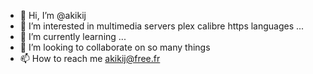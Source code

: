 - 👋 Hi, I’m @akikij
- 👀 I’m interested in multimedia servers plex calibre https languages ...
- 🌱 I’m currently learning ...
- 💞️ I’m looking to collaborate on so many things
- 📫 How to reach me akikij@free.fr

<!---
akikij/akikij is a ✨ special ✨ repository because its `README.md` (this file) appears on your GitHub profile.
You can click the Preview link to take a look at your changes.
--->
